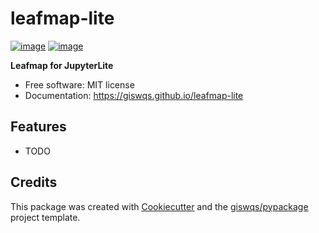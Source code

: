 # leafmap-lite


[![image](https://img.shields.io/pypi/v/leafmap-lite.svg)](https://pypi.python.org/pypi/leafmap-lite)
[![image](https://img.shields.io/conda/vn/conda-forge/leafmap-lite.svg)](https://anaconda.org/conda-forge/leafmap-lite)


**Leafmap for JupyterLite**


-   Free software: MIT license
-   Documentation: https://giswqs.github.io/leafmap-lite
    

## Features

-   TODO

## Credits

This package was created with [Cookiecutter](https://github.com/cookiecutter/cookiecutter) and the [giswqs/pypackage](https://github.com/giswqs/pypackage) project template.
